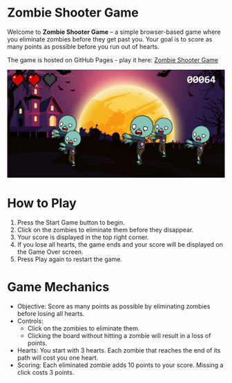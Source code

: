 # Zombie Shooter Game

Welcome to **Zombie Shooter Game** – a simple browser-based game where you eliminate zombies before they get past you. Your goal is to score as many points as possible before you run out of hearts. 

The game is hosted on GitHub Pages - play it here: [Zombie Shooter Game](https://tommyfurgi.github.io/zombie-shooter-game/)

![Game screenshot](images/screenshot.png)

# How to Play
1. Press the Start Game button to begin.
2. Click on the zombies to eliminate them before they disappear.
3. Your score is displayed in the top right corner.
4. If you lose all hearts, the game ends and your score will be displayed on the Game Over screen.
5. Press Play again to restart the game.

# Game Mechanics
* Objective: Score as many points as possible by eliminating zombies before losing all hearts.
* Controls:
    * Click on the zombies to eliminate them.
    * Clicking the board without hitting a zombie will result in a loss of points.
* Hearts: You start with 3 hearts. Each zombie that reaches the end of its path will cost you one heart.
* Scoring: Each eliminated zombie adds 10 points to your score. Missing a click costs 3 points.
